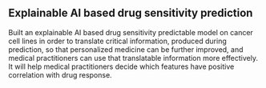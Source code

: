 ## Explainable AI based drug sensitivity prediction



 Built an explainable AI based drug sensitivity predictable model on cancer cell lines in order to translate critical information,
 produced during prediction, so that personalized medicine can be further improved, and medical practitioners can use that 
 translatable information more effectively. It will help medical practitioners decide which features have positive correlation 
 with drug response.
